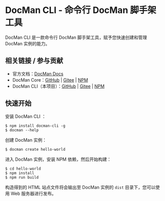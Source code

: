 # DocMan CLI - 命令行 DocMan 脚手架工具

DocMan CLI 是一款命令行 DocMan 脚手架工具，赋予您快速创建和管理 DocMan 实例的能力。

## 相关链接 / 参与贡献

- 官方文档：[DocMan Docs](https://docman.monkeyhbd.com)
- DocMan Core：[GitHub](https://github.com/monkeyhbd/docman) | [Gitee](https://gitee.com/monkeyhbd/docman) | [NPM](https://www.npmjs.com/package/docman-core)
- DocMan CLI（本项目）：[GitHub](https://github.com/monkeyhbd/docman-cli) | [Gitee](https://gitee.com/monkeyhbd/docman-cli) | [NPM](https://www.npmjs.com/package/docman-cli)

## 快速开始

安装 DocMan CLI ：

```shell
$ npm install docman-cli -g
$ docman --help
```

创建 DocMan 实例：

```shell
$ docman create hello-world
```

进入 DocMan 实例，安装 NPM 依赖，然后开始构建：

```shell
$ cd hello-world
$ npm install
$ npm run build
```

构造得到的 HTML 站点文件将会输出至 DocMan 实例的 `dist` 目录下，您可以使用 Web 服务器进行发布。
